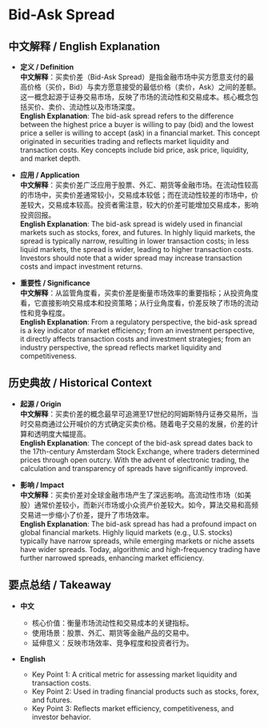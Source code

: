 # Bid-Ask Spread

## 中文解释 / English Explanation

* **定义 / Definition**  
  **中文解释**：买卖价差（Bid-Ask Spread）是指金融市场中买方愿意支付的最高价格（买价，Bid）与卖方愿意接受的最低价格（卖价，Ask）之间的差额。这一概念起源于证券交易市场，反映了市场的流动性和交易成本。核心概念包括买价、卖价、流动性以及市场深度。  
  **English Explanation**: The bid-ask spread refers to the difference between the highest price a buyer is willing to pay (bid) and the lowest price a seller is willing to accept (ask) in a financial market. This concept originated in securities trading and reflects market liquidity and transaction costs. Key concepts include bid price, ask price, liquidity, and market depth.

* **应用 / Application**  
  **中文解释**：买卖价差广泛应用于股票、外汇、期货等金融市场。在流动性较高的市场中，买卖价差通常较小，交易成本较低；而在流动性较差的市场中，价差较大，交易成本较高。投资者需注意，较大的价差可能增加交易成本，影响投资回报。  
  **English Explanation**: The bid-ask spread is widely used in financial markets such as stocks, forex, and futures. In highly liquid markets, the spread is typically narrow, resulting in lower transaction costs; in less liquid markets, the spread is wider, leading to higher transaction costs. Investors should note that a wider spread may increase transaction costs and impact investment returns.

* **重要性 / Significance**  
  **中文解释**：从监管角度看，买卖价差是衡量市场效率的重要指标；从投资角度看，它直接影响交易成本和投资策略；从行业角度看，价差反映了市场的流动性和竞争程度。  
  **English Explanation**: From a regulatory perspective, the bid-ask spread is a key indicator of market efficiency; from an investment perspective, it directly affects transaction costs and investment strategies; from an industry perspective, the spread reflects market liquidity and competitiveness.

## 历史典故 / Historical Context

* **起源 / Origin**  
  **中文解释**：买卖价差的概念最早可追溯至17世纪的阿姆斯特丹证券交易所，当时交易商通过公开喊价的方式确定买卖价格。随着电子交易的发展，价差的计算和透明度大幅提高。  
  **English Explanation**: The concept of the bid-ask spread dates back to the 17th-century Amsterdam Stock Exchange, where traders determined prices through open outcry. With the advent of electronic trading, the calculation and transparency of spreads have significantly improved.

* **影响 / Impact**  
  **中文解释**：买卖价差对全球金融市场产生了深远影响。高流动性市场（如美股）通常价差较小，而新兴市场或小众资产价差较大。如今，算法交易和高频交易进一步缩小了价差，提升了市场效率。  
  **English Explanation**: The bid-ask spread has had a profound impact on global financial markets. Highly liquid markets (e.g., U.S. stocks) typically have narrow spreads, while emerging markets or niche assets have wider spreads. Today, algorithmic and high-frequency trading have further narrowed spreads, enhancing market efficiency.

## 要点总结 / Takeaway

* **中文**  
  - 核心价值：衡量市场流动性和交易成本的关键指标。  
  - 使用场景：股票、外汇、期货等金融产品的交易中。  
  - 延伸意义：反映市场效率、竞争程度和投资者行为。  

* **English**  
  - Key Point 1: A critical metric for assessing market liquidity and transaction costs.  
  - Key Point 2: Used in trading financial products such as stocks, forex, and futures.  
  - Key Point 3: Reflects market efficiency, competitiveness, and investor behavior.